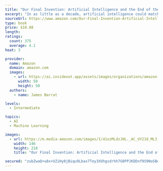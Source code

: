 ```yaml
---
title: "Our Final Invention: Artificial Intelligence and the End of the Human Era"
excerpt: "In as little as a decade, artificial intelligence could match and then surpass human intelligence. Corporations and government agencies around the world are pouring billions into achieving AI's Holy Grail―human-level intelligence. Once AI has attained it, scientists argue, it will have survival drives much like our own. We may be forced to compete with a rival more cunning, more powerful, and more alien than we can imagine."
sourceUrl: https://www.amazon.com/Our-Final-Invention-Artificial-Intelligence/dp/1250058783/
type: book
price: $10.88
length: 
ratings:
  count: 375
  average: 4.1
heat: 3

provider:
  name: Amazon
  domain: amazon.com
  images:
    - url: https://ai.insideout.app/assets/images/organizations/amazon.com-50x50.jpg
      width: 50
      height: 50
  authors:
    - name: James Barrat

levels:
  - Intermediate

topics:
  - AI
  - Machine Learning

images:
  - url: https://m.media-amazon.com/images/I/41ozMLdzJHL._AC_UY218_ML3_.jpg
    width: 146
    height: 218
    title: "Our Final Invention: Artificial Intelligence and the End of the Human Era"

secured: "zubZwaQ+u8x+UZiHy0jBiqu9Lbax7Tey3XUhgsdrhh7G0PPJKDDnf9S9NoSBeBTV3wSE0v+3+PDCQD64YKnMSNZrdinEYPmsPtt75cBUIVFppMWFTGr12l6zm65AeTkgKKoRjchF71zZTPvj69n/0jUqMkaXvZdMmC+292mrMdZ0J2N3dKfMNY+qEBax/OpQz9B4ZtfHhHqlXEKZAt2Doidjsd2iCi9tC6/erYoJC6TZNNP+uj192cj64yj525uiERj1keYP8YiM0KD80NTCrg==;89xXsbYucmoTQeS3nZ0MRw=="
---
```


